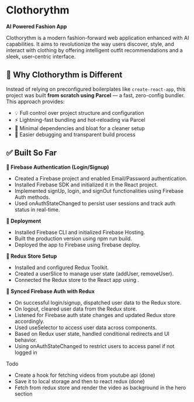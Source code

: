 # Clothorythm
**AI Powered Fashion App**

Clothorythm is a modern fashion-forward web application enhanced with AI capabilities. It aims to revolutionize the way users discover, style, and interact with clothing by offering intelligent outfit recommendations and a sleek, user-centric interface.

## 🚀 Why Clothorythm is Different

Instead of relying on preconfigured boilerplates like `create-react-app`, this project was built **from scratch using Parcel** — a fast, zero-config bundler. This approach provides:

- 💡 Full control over project structure and configuration
- ⚡ Lightning-fast bundling and hot-reloading via Parcel
- 🧱 Minimal dependencies and bloat for a cleaner setup
- 🔧 Easier debugging and transparent build process

## ✅ Built So Far

**🔐 Firebase Authentication (Login/Signup)**

- Created a Firebase project and enabled Email/Password authentication.
- Installed Firebase SDK and initialized it in the React project.
- Implemented signUp, login, and signOut functionalities using Firebase Auth methods.
- Used onAuthStateChanged to persist user sessions and track auth status in real-time.

**🚀 Deployment**

- Installed Firebase CLI and initialized Firebase Hosting.
- Built the production version using npm run build.
- Deployed the app to Firebase using firebase deploy.

**🧠 Redux Store Setup**

- Installed and configured Redux Toolkit.
- Created a userSlice to manage user state (addUser, removeUser).
- Connected the Redux store to the React app using <Provider>.

**🔄 Synced Firebase Auth with Redux**

- On successful login/signup, dispatched user data to the Redux store.
- On logout, cleared user data from the Redux store.
- Listened for Firebase auth state changes and updated Redux store accordingly.
- Used useSelector to access user data across components.
- Based on Redux user state, handled conditional redirects and UI behavior.
- Using onAuthStateChanged to restrict users to access panel if not logged in


Todo 

- Create a hook for fetching videos from youtube api (done)
- Save it to local storage and then to react redux (done)
- Fetch from redux store and render the video as background in the hero section 
